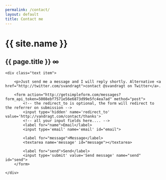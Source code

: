 ```yaml
---
permalink: /contact/
layout: default
title: Contact me
---
```

<h1>{{ site.name }}</h1>
<div id="body">
	<h2>{{ page.title }} <a style="text-decoration:none" class="permalink" href="{{ page.url }}">∞</a></h2>

	<div class="text item">

		<p>Just send me a message and I will reply shortly. Alternative <a href="http://twitter.com/svandragt">contact @svandragt on Twitter</a>.

		<form action="http://getsimpleform.com/messages?form_api_token=5008ebf7571e56e6873d99e5fc4ea7ad" method="post">
			<!-- the redirect_to is optional, the form will redirect to the referrer on submission -->
			<input type='hidden' name='redirect_to' value='http://vandragt.com/contact/thanks'>
			<!-- all your input fields here.... -->
			<label for="name">Email</label>
			<input type='email' name='email' id="email">

			<label for="message">Message</label>
			<textarea name='message' id="message"></textarea>
		
			<label for="send">Send</label>
			<input type='submit' value='Send message' name="send" id="send">
		</form>

	</div>
</div>
